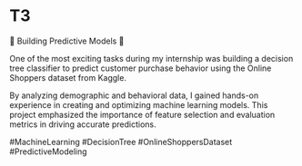 # T3
🌳 Building Predictive Models 🌳

One of the most exciting tasks during my internship was building a decision tree classifier to predict customer purchase behavior using the Online Shoppers dataset from Kaggle.

By analyzing demographic and behavioral data, I gained hands-on experience in creating and optimizing machine learning models. This project emphasized the importance of feature selection and evaluation metrics in driving accurate predictions.

#MachineLearning #DecisionTree #OnlineShoppersDataset #PredictiveModeling
